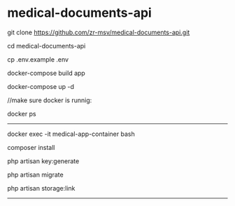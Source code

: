 # medical-documents-api

git clone https://github.com/zr-msv/medical-documents-api.git

cd medical-documents-api

cp .env.example .env


docker-compose build app

docker-compose up -d


//make sure docker is runnig:



docker ps

---




docker exec -it medical-app-container bash



composer install



php artisan key:generate



php artisan migrate



php artisan storage:link

-------
